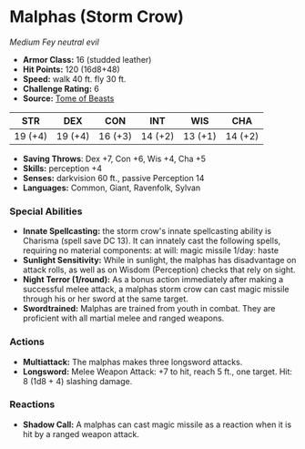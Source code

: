 # Malphas (Storm Crow)

*Medium* *Fey* *neutral evil*

- **Armor Class:** 16 (studded leather)
- **Hit Points:** 120 (16d8+48)
- **Speed:** walk 40 ft. fly 30 ft.
- **Challenge Rating:** 6
- **Source:** [Tome of Beasts](https://koboldpress.com/kpstore/product/tome-of-beasts-for-5th-edition-print/)

| STR | DEX | CON | INT | WIS | CHA |
| --- | --- | --- | --- | --- | --- |
| 19 (+4) | 19 (+4) | 16 (+3) | 14 (+2) | 13 (+1) | 14 (+2) |

- **Saving Throws**: Dex +7, Con +6, Wis +4, Cha +5
- **Skills:** perception +4
- **Senses:** darkvision 60 ft., passive Perception 14
- **Languages:** Common, Giant, Ravenfolk, Sylvan
### Special Abilities
- **Innate Spellcasting:** the storm crow's innate spellcasting ability is Charisma (spell save DC 13). It can innately cast the following spells, requiring no material components:  at will: magic missile  1/day: haste
- **Sunlight Sensitivity:** While in sunlight, the malphas has disadvantage on attack rolls, as well as on Wisdom (Perception) checks that rely on sight.
- **Night Terror (1/round):** As a bonus action immediately after making a successful melee attack, a malphas storm crow can cast magic missile through his or her sword at the same target.
- **Swordtrained:** Malphas are trained from youth in combat. They are proficient with all martial melee and ranged weapons.
### Actions
- **Multiattack:** The malphas makes three longsword attacks.
- **Longsword:** Melee Weapon Attack: +7 to hit, reach 5 ft., one target. Hit: 8 (1d8 + 4) slashing damage.
### Reactions
- **Shadow Call:** A malphas can cast magic missile as a reaction when it is hit by a ranged weapon attack.
